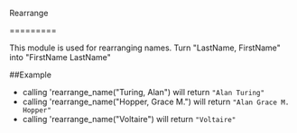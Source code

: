 Rearrange

=========


This module is used for rearranging names.
Turn "LastName, FirstName" into "FirstName LastName"

##Example

* calling 'rearrange_name("Turing, Alan") will return `"Alan Turing"`
* calling 'rearrange_name("Hopper, Grace M.") will return `"Alan Grace M. Hopper"`
* calling 'rearrange_name("Voltaire") will return `"Voltaire"`
